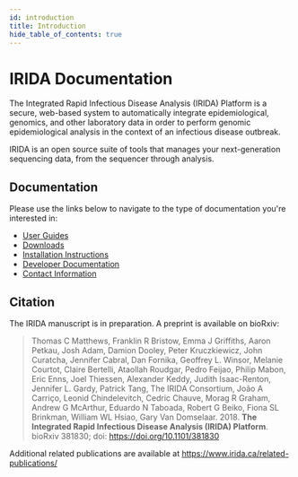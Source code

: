 ```yaml
---
id: introduction
title: Introduction
hide_table_of_contents: true
---
```


IRIDA Documentation
==========
 The Integrated Rapid Infectious Disease Analysis (IRIDA) Platform is a secure, web-based system to automatically integrate epidemiological, genomics, and other laboratory data in order to perform genomic epidemiological analysis in the context of an infectious disease outbreak.

IRIDA is an open source suite of tools that manages your next-generation sequencing data, from the sequencer through analysis. 

Documentation
-------------
Please use the links below to navigate to the type of documentation you're interested in: 

* [User Guides](user)
* [Downloads](downloads)
* [Installation Instructions](administrator)
* [Developer Documentation](developer)
* [Contact Information](contact)

Citation
--------
The IRIDA manuscript is in preparation. A preprint is available on bioRxiv:

> Thomas C Matthews, Franklin R Bristow, Emma J Griffiths, Aaron Petkau, Josh Adam, Damion Dooley, Peter Kruczkiewicz, John Curatcha, Jennifer Cabral, Dan Fornika, Geoffrey L. Winsor, Melanie Courtot, Claire Bertelli, Ataollah Roudgar, Pedro Feijao, Philip Mabon, Eric Enns, Joel Thiessen, Alexander Keddy, Judith Isaac-Renton, Jennifer L. Gardy, Patrick Tang, The IRIDA Consortium, João A Carriço, Leonid Chindelevitch, Cedric Chauve, Morag R Graham, Andrew G McArthur, Eduardo N Taboada, Robert G Beiko, Fiona SL Brinkman, William WL Hsiao, Gary Van Domselaar. 2018. **The Integrated Rapid Infectious Disease Analysis (IRIDA) Platform**. bioRxiv 381830; doi: <https://doi.org/10.1101/381830>

Additional related publications are available at <https://www.irida.ca/related-publications/>